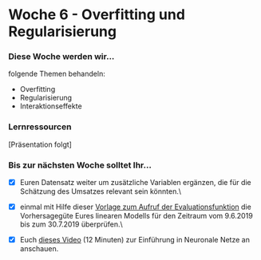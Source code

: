 # Woche 6 - Overfitting und Regularisierung

### Diese Woche werden wir...

folgende Themen behandeln:

* Overfitting
* Regularisierung
* Interaktionseffekte

### Lernressourcen

\[Präsentation folgt]

### Bis zur nächsten Woche solltet Ihr...

* [x] Euren Datensatz weiter um zusätzliche Variablen ergänzen, die für die Schätzung des Umsatzes relevant sein könnten.\

* [x] einmal mit Hilfe dieser [Vorlage zum Aufruf der Evaluationsfunktion](https://github.com/opencampus-sh/einfuehrung-in-data-science-und-ml/tree/main/mape\_request) die Vorhersagegüte Eures linearen Modells für den Zeitraum vom 9.6.2019 bis zum 30.7.2019 überprüfen.\

* [x] Euch [dieses Video](https://www.youtube.com/watch?v=GvQwE2OhL8I) (12 Minuten) zur Einführung in Neuronale Netze an anschauen.
